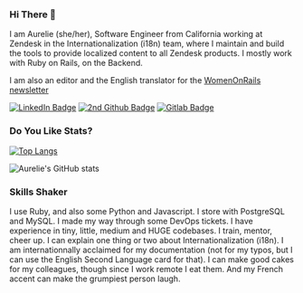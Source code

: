 ### Hi There 👋

I am Aurelie (she/her), Software Engineer from California working at Zendesk in the Internationalization (i18n) team, where I maintain and build the tools to provide localized content to all Zendesk products. I mostly work with Ruby on Rails, on the Backend. 

I am also an editor and the English translator for the [WomenOnRails newsletter](https://womenonrailsinternational.substack.com/)


[![LinkedIn Badge](https://img.shields.io/badge/LinkedIn-Profile-informational?style=flat&logo=linkedin&logoColor=white&color=4AB197)](https://www.linkedin.com/in/aurelieverrot)
[![2nd Github Badge](https://img.shields.io/badge/Github-2ndProfile-informational?style=flat&logo=github&logoColor=white&color=4AB197)](https://github.com/aurelie-verrot)
[![Gitlab Badge](https://img.shields.io/badge/Gitlab-Profile-informational?style=flat&logo=gitlab&logoColor=white&color=4AB197)](https://gitlab.com/aurelieverrot)


### Do You Like Stats?

[![Top Langs](https://github-readme-stats.vercel.app/api/top-langs/?username=aurelieverrot&layout=compact&theme=dracula)](https://github.com/aurelieverrot)

![Aurelie's GitHub stats](https://github-readme-stats.vercel.app/api?username=aurelieverrot&show_icons=true&theme=dracula)


### Skills Shaker
I use Ruby, and also some Python and Javascript.
I store with PostgreSQL and MySQL.
I made my way through some DevOps tickets.
I have experience in tiny, little, medium and HUGE codebases.
I train, mentor, cheer up.
I can explain one thing or two about Internationalization (i18n).
I am internationnally acclaimed for my documentation (not for my typos, but I can use the English Second Language card for that).
I can make good cakes for my colleagues, though since I work remote I eat them.
And my French accent can make the grumpiest person laugh.
